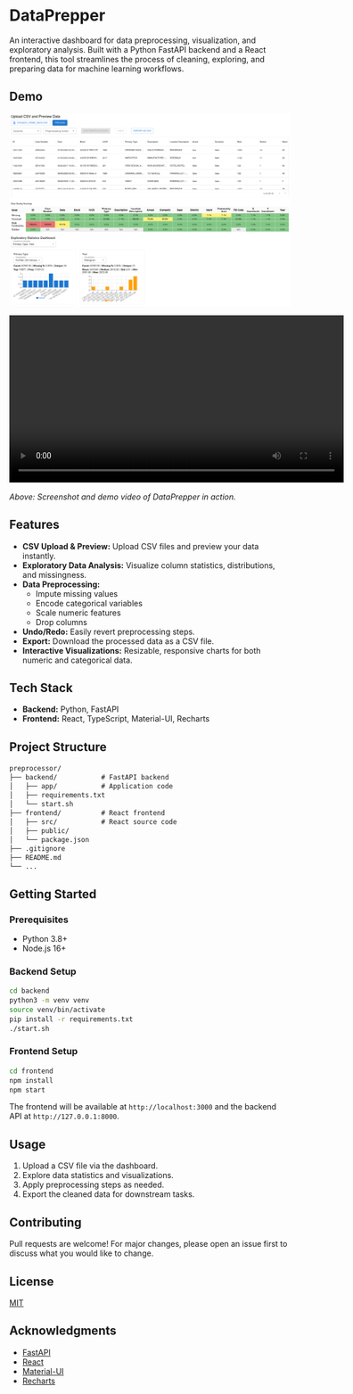 # DataPrepper

An interactive dashboard for data preprocessing, visualization, and exploratory analysis. Built with a Python FastAPI backend and a React frontend, this tool streamlines the process of cleaning, exploring, and preparing data for machine learning workflows.

## Demo

![Screenshot of DataPrepper](docs/screenshot.png)

<video src="docs/screencast.webm" controls width="600">Your browser does not support the video tag.</video>

*Above: Screenshot and demo video of DataPrepper in action.*

## Features

- **CSV Upload & Preview:** Upload CSV files and preview your data instantly.
- **Exploratory Data Analysis:** Visualize column statistics, distributions, and missingness.
- **Data Preprocessing:**
  - Impute missing values
  - Encode categorical variables
  - Scale numeric features
  - Drop columns
- **Undo/Redo:** Easily revert preprocessing steps.
- **Export:** Download the processed data as a CSV file.
- **Interactive Visualizations:** Resizable, responsive charts for both numeric and categorical data.

## Tech Stack

- **Backend:** Python, FastAPI
- **Frontend:** React, TypeScript, Material-UI, Recharts

## Project Structure

```
preprocessor/
├── backend/           # FastAPI backend
│   ├── app/           # Application code
│   ├── requirements.txt
│   └── start.sh
├── frontend/          # React frontend
│   ├── src/           # React source code
│   ├── public/
│   └── package.json
├── .gitignore
├── README.md
└── ...
```

## Getting Started

### Prerequisites
- Python 3.8+
- Node.js 16+

### Backend Setup
```bash
cd backend
python3 -m venv venv
source venv/bin/activate
pip install -r requirements.txt
./start.sh
```

### Frontend Setup
```bash
cd frontend
npm install
npm start
```

The frontend will be available at `http://localhost:3000` and the backend API at `http://127.0.0.1:8000`.

## Usage
1. Upload a CSV file via the dashboard.
2. Explore data statistics and visualizations.
3. Apply preprocessing steps as needed.
4. Export the cleaned data for downstream tasks.

## Contributing
Pull requests are welcome! For major changes, please open an issue first to discuss what you would like to change.

## License
[MIT](LICENSE)

## Acknowledgments
- [FastAPI](https://fastapi.tiangolo.com/)
- [React](https://react.dev/)
- [Material-UI](https://mui.com/)
- [Recharts](https://recharts.org/)
